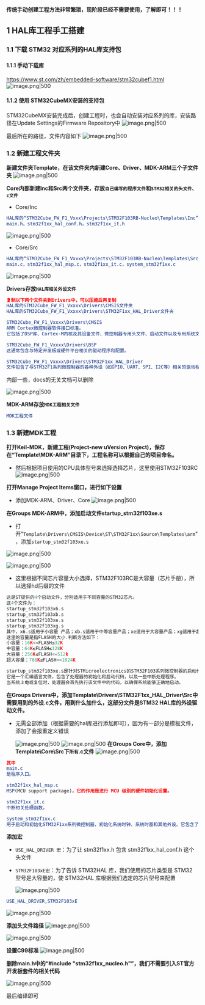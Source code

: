 
**传统手动创建工程方法非常繁琐，现阶段已经不需要使用，了解即可！！！**

## 1 HAL库工程手工搭建

### 1.1 下载 STM32 对应系列的HAL库支持包

#### 1.1.1 手动下载库

https://www.st.com/zh/embedded-software/stm32cubef1.html
![image.png|500](https://my-obsidian-image.oss-cn-guangzhou.aliyuncs.com/2025/02/b43c78f4f921d578a5c58fdab18a6944.png)
#### 1.1.2 使用 STM32CubeMX安装的支持包

STM32CubeMX安装完成后，创建工程时，也会自动安装对应系列的库，安装路径在Update Settings的Firmware Repository中
![image.png|500](https://my-obsidian-image.oss-cn-guangzhou.aliyuncs.com/2025/02/4eac6d486c6e03f2191a3cf8dfa3f194.png)

最后所在的路径，文件内容如下
![image.png|500](https://my-obsidian-image.oss-cn-guangzhou.aliyuncs.com/2025/02/7c5efceabf535cbb0b20c34322062ea4.png)

### 1.2 新建工程文件夹

**新建文件夹Template，在该文件夹内新建Core、Driver、MDK-ARM三个子文件夹**
![image.png|500](https://my-obsidian-image.oss-cn-guangzhou.aliyuncs.com/2025/02/811f218b7bed0eaa24f98e09b9fe982e.png)

**Core内部新建Inc和Src两个文件夹，存放`自己编写的程序文件`和`STM32相关的头文件、c文件`**
- Core/Inc
```CMake
HAL库的“STM32Cube_FW_F1_Vxxx\Projects\STM32F103RB-Nucleo\Templates\Inc”目录下文件复制到本文件夹下：
main.h，stm32f1xx_hal_conf.h，stm32f1xx_it.h
```

![image.png|500](https://my-obsidian-image.oss-cn-guangzhou.aliyuncs.com/2025/02/f7d44cf099520206051f489135912184.png)


- Core/Src
```CMake
HAL库的“STM32Cube_FW_F1_Vxxxx\Projects\STM32F103RB-Nucleo\Templates\Src”目录下文件复制到本文件夹下：
main.c，stm32f1xx_hal_msp.c，stm32f1xx_it.c，system_stm32f1xx.c
```

![image.png|500](https://my-obsidian-image.oss-cn-guangzhou.aliyuncs.com/2025/02/0e17502f22a946d8f487c45fbf1171a5.png)


**Drivers存放`HAL库相关外设文件`**
```CMake
复制以下两个文件夹到Drivers中，可以压缩后再复制
HAL库的STM32Cube_FW_F1_Vxxxx\Drivers\CMSIS文件夹
HAL库的STM32Cube_FW_F1_Vxxxx\Drivers\STM32F1xx_HAL_Driver文件夹

STM32Cube_FW_F1_Vxxxx\Drivers\CMSIS
ARM Cortex微控制器软件接口标准。
它包括了DSP库、Cortex-M内核及其设备文件、微控制器专用头文件、启动文件以及专用系统文件。

STM32Cube_FW_F1_Vxxxx\Drivers\BSP
这通常包含与特定开发板或硬件平台相关的驱动程序和配置。

STM32Cube_FW_F1_Vxxxx\Drivers\STM32F1xx_HAL_Driver
文件包含了与STM32F1系列微控制器的各种外设（如GPIO、UART、SPI、I2C等）相关的驱动程序。这些驱动程序通常以源文件和头文件的形式存在，并提供了用于控制和管理这些外设的API（应用程序接口）。例如，stm32f10x_gpio.c和stm32f10x_gpio.h文件分别包含了GPIO寄存器的操作函数和相关的宏定义。
```

内部一些，docs的无关文档可以删除

![image.png|500](https://my-obsidian-image.oss-cn-guangzhou.aliyuncs.com/2025/02/1ef7f01c021a31b83336caf545da7762.png)


**MDK-ARM存放`MDK工程相关文件`**
```CMake
MDK工程文件
```
### 1.3 新建MDK工程

**打开Keil-MDK，新建工程(Project-new uVersion Project)，保存在“Template\MDK-ARM”目录下，工程名称可以根据自己的项目命名。**
- 然后根据项目使用的CPU具体型号来选择选择芯片，这里使用STM32F103RC
![image.png|500](https://my-obsidian-image.oss-cn-guangzhou.aliyuncs.com/2025/02/2ee06af9396d0792b2ad0590f35f5980.png)

**打开Manage Project Items窗口，进行如下设置**
- 添加MDK-ARM、Driver、Core
  ![image.png|500](https://my-obsidian-image.oss-cn-guangzhou.aliyuncs.com/2025/02/edc319b82d8ee8956cb7200afbe8849c.png)

**在Groups MDK-ARM中，添加启动文件startup_stm32f103xe.s**
- 打开"`Template\Drivers\CMSIS\Device\ST\STM32F1xx\Source\Templates\arm`"，添加`startup_stm32f103xe.s`

![image.png|500](https://my-obsidian-image.oss-cn-guangzhou.aliyuncs.com/2025/02/4e4d6d97d006d73c8548cb6991e54032.png)

![image.png|500](https://my-obsidian-image.oss-cn-guangzhou.aliyuncs.com/2025/02/edc319b82d8ee8956cb7200afbe8849c.png)


- 这里根据不同芯片容量大小选择，STM32F103RC是大容量（芯片手册），所以选择hd后缀的文件

```C
这是ST提供的4个启动文件，分别适用于不同容量的STM32芯片。
这4个文件为：
startup_stm32f103x6.s
startup_stm32f103xb.s
startup_stm32f103xe.s
startup_stm32f103xg.s
其中，x6.s适用于小容量 产品；xb.s适用于中等容量产品；xe适用于大容量产品；xg适用于超大容量产品
这里的容量是指FLASH的大小.判断方法如下：
小容量：16K<=FLASH≤32K
中容量：64K≤FLASH≤128K
大容量：256K≤FLASH<=512k
超大容量：768K≤FLASH<=1024K

startup_stm32f103xe.s是针对STMicroelectronics的STM32F103系列微控制器的启动代码。
它是一个汇编语言文件，包含了处理器的初始化和启动代码，以及一些中断处理程序。
当系统上电或复位时，处理器会首先执行该文件中的代码，以确保系统能够正确地启动。
```

**在Groups Drivers中，添加Template\Drivers\STM32F1xx_HAL_Driver\Src中需要用到的外设.c文件，用到什么加什么，这部分文件是STM32 HAL库的外设驱动文件。**
- 无需全部添加（根据需要的hal库进行添加即可），因为有一部分是模板文件，添加了会报重定义错误

  ![image.png|500](https://my-obsidian-image.oss-cn-guangzhou.aliyuncs.com/2025/02/2dadb0e4f636450ed87564eccfb4f83c.png)
  ![image.png|500](https://my-obsidian-image.oss-cn-guangzhou.aliyuncs.com/2025/02/4dc910d1382a1062f5a43533c0b95215.png)
**在Groups Core中，添加Template\Core\Src下`所有`.c文件**
![image.png|500](https://my-obsidian-image.oss-cn-guangzhou.aliyuncs.com/2025/02/c2cad0a253e3e4e986f3b28ffbec7388.png)

```CMake
其中
main.c
是程序入口。

stm32f1xx_hal_msp.c
MSP(MCU support package)，它的作用是进行 MCU 级别的硬件初始化设置。

stm32f1xx_it.c
中断相关处理函数。

system_stm32f1xx.c
用于启动和初始化STM32F1xx系列微控制器，初始化系统时钟、系统时基和其他外设。它包含了一些重要的函数，例如SystemInit()、SystemCoreClockUpdate()和SysTick_Config()等。
```

**添加宏**
- `USE_HAL_DRIVER 宏`：为了让 stm32f1xx.h 包含 stm32f1xx_hal_conf.h 这个头文件
- `STM32F103xE宏`：为了告诉 STM32HAL 库，我们使用的芯片类型是 STM32 型号是大容量的，使 STM32HAL 库根据我们选定的芯片型号来配置

  ![image.png|500](https://my-obsidian-image.oss-cn-guangzhou.aliyuncs.com/2025/02/325b40ebac9d3fd5e4464c027ad99d89.png)

```CMake
USE_HAL_DRIVER,STM32F103xE
```

![image.png|500](https://my-obsidian-image.oss-cn-guangzhou.aliyuncs.com/2025/02/25fd106080d2c850d3eac98abbd7d537.png)

**添加头文件路径**
![image.png|500](https://my-obsidian-image.oss-cn-guangzhou.aliyuncs.com/2025/02/62a56b59b8c7903a7f844ca07c36b798.png)

![image.png|500](https://my-obsidian-image.oss-cn-guangzhou.aliyuncs.com/2025/02/1f932fa753453d3c3a394b0bcb6b1804.png)

**设置C99标准**
![image.png|500](https://my-obsidian-image.oss-cn-guangzhou.aliyuncs.com/2025/02/60c0fecc5181de4077af1f4556d3bb9a.png)

**删除main.h中的“#include "stm32f1xx_nucleo.h"”，我们不需要引入ST官方开发板套件的相关代码**

![image.png|500](https://my-obsidian-image.oss-cn-guangzhou.aliyuncs.com/2025/02/92aa8997c6535f216bc8f26b3824d6e3.png)

最后编译即可
